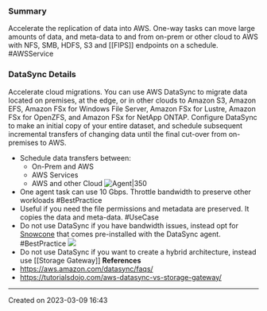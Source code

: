 ### Summary

Accelerate the replication of data into AWS. One-way tasks can move large amounts of data, and meta-data to and from on-prem or other cloud to AWS with NFS, SMB, HDFS, S3 and [[FIPS]] endpoints on a schedule. #AWSService 


### DataSync Details
Accelerate cloud migrations.
You can use AWS DataSync to migrate data located on premises, at the edge, or in other clouds to Amazon S3, Amazon EFS, Amazon FSx for Windows File Server, Amazon FSx for Lustre, Amazon FSx for OpenZFS, and Amazon FSx for NetApp ONTAP. Configure DataSync to make an initial copy of your entire dataset, and schedule subsequent incremental transfers of changing data until the final cut-over from on-premises to AWS.

- Schedule data transfers between:
	- On-Prem and AWS
	- AWS Services
	- AWS and other Cloud
![Agent|350](DataSync%20Agent%20Console.png)
- One agent task can use 10 Gbps. Throttle bandwidth to preserve other workloads #BestPractice 
- Useful if you need the file permissions and metadata are preserved. It copies the data and meta-data. #UseCase 
- Do not use DataSync if you have bandwidth issues, instead opt for [Snowcone](Snow%20Family.md#Snowcone) that comes pre-installed with the DataSync agent. #BestPractice 
![](DataSync%20Agent%20to%20AWS%20DataSync.png)
- Do not use DataSync if you want to create a hybrid architecture, instead use [[Storage Gateway]]
**References**
-  https://aws.amazon.com/datasync/faqs/
- https://tutorialsdojo.com/aws-datasync-vs-storage-gateway/

---
Created on 2023-03-09 16:43